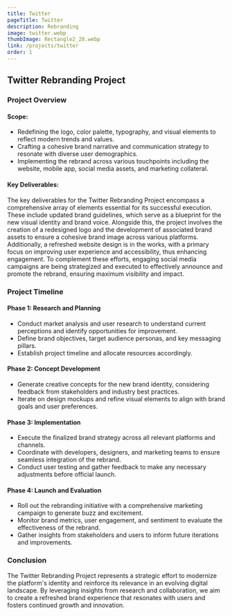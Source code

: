 ```yaml
---
title: Twitter
pageTitle: Twitter
description: Rebranding
image: twitter.webp
thumbImage: Rectangle2_28.webp
link: /projects/twitter
order: 1
---
```


## Twitter Rebranding Project

### Project Overview

#### Scope:
- Redefining the logo, color palette, typography, and visual elements to reflect modern trends and values.
- Crafting a cohesive brand narrative and communication strategy to resonate with diverse user demographics.
- Implementing the rebrand across various touchpoints including the website, mobile app, social media assets, and marketing collateral.

#### Key Deliverables:
The key deliverables for the Twitter Rebranding Project encompass a comprehensive array of elements essential for its successful execution. These include updated brand guidelines, which serve as a blueprint for the new visual identity and brand voice. Alongside this, the project involves the creation of a redesigned logo and the development of associated brand assets to ensure a cohesive brand image across various platforms. Additionally, a refreshed website design is in the works, with a primary focus on improving user experience and accessibility, thus enhancing engagement. To complement these efforts, engaging social media campaigns are being strategized and executed to effectively announce and promote the rebrand, ensuring maximum visibility and impact.

### Project Timeline

#### Phase 1: Research and Planning
- Conduct market analysis and user research to understand current perceptions and identify opportunities for improvement.
- Define brand objectives, target audience personas, and key messaging pillars.
- Establish project timeline and allocate resources accordingly.

#### Phase 2: Concept Development
- Generate creative concepts for the new brand identity, considering feedback from stakeholders and industry best practices.
- Iterate on design mockups and refine visual elements to align with brand goals and user preferences.

#### Phase 3: Implementation
- Execute the finalized brand strategy across all relevant platforms and channels.
- Coordinate with developers, designers, and marketing teams to ensure seamless integration of the rebrand.
- Conduct user testing and gather feedback to make any necessary adjustments before official launch.

#### Phase 4: Launch and Evaluation
- Roll out the rebranding initiative with a comprehensive marketing campaign to generate buzz and excitement.
- Monitor brand metrics, user engagement, and sentiment to evaluate the effectiveness of the rebrand.
- Gather insights from stakeholders and users to inform future iterations and improvements.

### Conclusion

The Twitter Rebranding Project represents a strategic effort to modernize the platform's identity and reinforce its relevance in an evolving digital landscape. By leveraging insights from research and collaboration, we aim to create a refreshed brand experience that resonates with users and fosters continued growth and innovation.